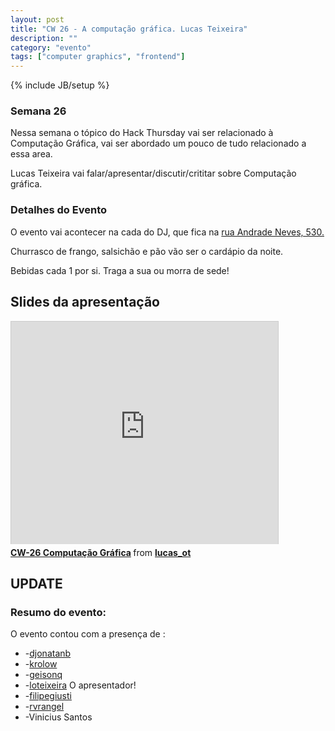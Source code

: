 ```yaml
---
layout: post
title: "CW 26 - A computação gráfica. Lucas Teixeira"
description: ""
category: "evento" 
tags: ["computer graphics", "frontend"]
---
```

{% include JB/setup %}

### Semana 26

<p>Nessa semana o tópico do Hack Thursday vai ser relacionado à Computação Gráfica, vai ser abordado um pouco de tudo relacionado a essa area.</p>
<p>Lucas Teixeira vai falar/apresentar/discutir/crititar sobre Computação gráfica.</p>

<h3>Detalhes do Evento</h3>
<p>O evento vai acontecer na cada do DJ, que fica na <a href="http://www.google.com/maps?q=Pelotas,+RS.+Rua+andrade+neves+530&hl=pt-BR&sll=37.0625,-95.677068&sspn=59.206892,114.169922&t=h&hnear=R.+Andrade+Neves,+530+-+Centro,+Pelotas+-+Rio+Grande+do+Sul,+96020-080,+Brasil&z=17">rua Andrade Neves, 530.</a></p>
<p>Churrasco de frango, salsichão e pão vão ser o cardápio da noite.</p>
<p>Bebidas cada 1 por si. Traga a sua ou morra de sede!</p> 

## Slides da apresentação

<iframe src="http://www.slideshare.net/slideshow/embed_code/13864921" width="427" height="356" frameborder="0" marginwidth="0" marginheight="0" scrolling="no" style="border:1px solid #CCC;border-width:1px 1px 0;margin-bottom:5px" allowfullscreen> </iframe> <div style="margin-bottom:5px"> <strong> <a href="http://www.slideshare.net/lucas_ot/slides-13864921" title="CW-26 Computação Gráfica" target="_blank">CW-26 Computação Gráfica</a> </strong> from <strong><a href="http://www.slideshare.net/lucas_ot" target="_blank">lucas_ot</a></strong> </div>

## UPDATE

<h3>Resumo do evento:</h3>

O evento contou com a presença de :

* -<a href="http://github.com/djonatanb">djonatanb</a>
* -<a href="http://github.com/krolow">krolow</a>
* -<a href="http://github.com/geisonq">geisonq</a>
* -<a href="http://github.com/loteixeira">loteixeira</a> O apresentador!
* -<a href="http://github.com/filipegiusti">filipegiusti</a>
* -<a href="http://github.com/rvrangel">rvrangel</a>
* -Vinicius Santos

